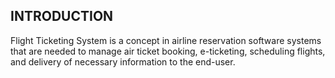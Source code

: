 ## INTRODUCTION 

 Flight Ticketing System is a concept in airline reservation software systems that are needed to manage air ticket booking, e-ticketing, scheduling flights, and delivery of necessary information to the end-user. 
   
